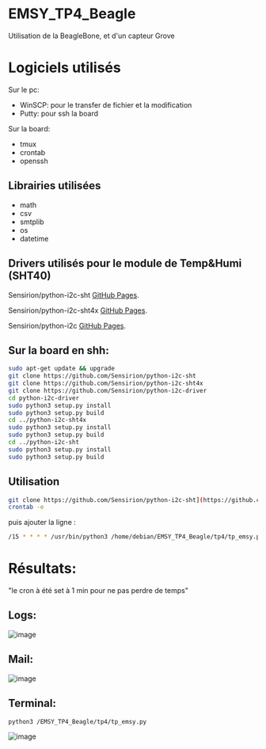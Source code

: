# EMSY_TP4_Beagle
Utilisation de la BeagleBone, et d'un capteur Grove

# Logiciels utilisés
Sur le pc: 
* WinSCP: pour le transfer de fichier et la modification 
* Putty: pour ssh la board
  
Sur la board: 
* tmux
* crontab
* openssh


## Librairies utilisées 
* math
* csv
* smtplib
* os
* datetime 
  
## Drivers utilisés pour le module de Temp&Humi (SHT40)

Sensirion/python-i2c-sht [GitHub Pages](https://github.com/Sensirion/python-i2c-sht).

Sensirion/python-i2c-sht4x [GitHub Pages](https://github.com/Sensirion/python-i2c-sht4x).

Sensirion/python-i2c [GitHub Pages](https://github.com/Sensirion/python-i2c-driver).

## Sur la board en shh: 
```bash
sudo apt-get update && upgrade
git clone https://github.com/Sensirion/python-i2c-sht
git clone https://github.com/Sensirion/python-i2c-sht4x
git clone https://github.com/Sensirion/python-i2c-driver
cd python-i2c-driver
sudo python3 setup.py install
sudo python3 setup.py build 
cd ../python-i2c-sht4x
sudo python3 setup.py install
sudo python3 setup.py build 
cd ../python-i2c-sht
sudo python3 setup.py install
sudo python3 setup.py build
```

## Utilisation
```bash
git clone https://github.com/Sensirion/python-i2c-sht](https://github.com/Sweedy3960/EMSY_TP4_Beagle)
crontab -e 
```
puis ajouter la ligne :
```bash
/15 * * * * /usr/bin/python3 /home/debian/EMSY_TP4_Beagle/tp4/tp_emsy.py
```
# Résultats:
"le cron à été set à 1 min pour ne pas perdre de temps"
## Logs:
![image](https://github.com/Sweedy3960/EMSY_TP4_Beagle/assets/89172461/2d28d24c-5bea-4c50-94a2-445ca4262dde)

## Mail:
![image](https://github.com/Sweedy3960/EMSY_TP4_Beagle/assets/89172461/20cbc0d1-eacf-4413-b113-e4a361b108e9)

## Terminal: 
```bash
python3 /EMSY_TP4_Beagle/tp4/tp_emsy.py
```
![image](https://github.com/Sweedy3960/EMSY_TP4_Beagle/assets/89172461/6cb74cde-17d7-4e88-8793-f5354b534a1e)

